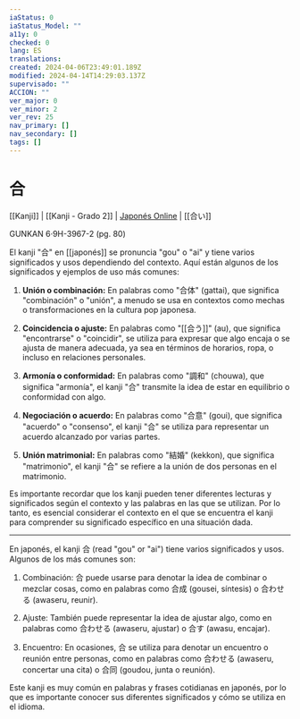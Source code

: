 ```yaml
---
iaStatus: 0
iaStatus_Model: ""
a11y: 0
checked: 0
lang: ES
translations: 
created: 2024-04-06T23:49:01.189Z
modified: 2024-04-14T14:29:03.137Z
supervisado: ""
ACCION: ""
ver_major: 0
ver_minor: 2
ver_rev: 25
nav_primary: []
nav_secondary: []
tags: []
---
```

# 合

[[Kanji]] |  [[Kanji - Grado 2]] | [Japonés Online](http://japonesonline.com/kanjis/busqueda/?s=%E5%90%88&x=0&y=0) | [[合い]]

GUNKAN 6·9H-3967-2 (pg. 80)

El kanji "合" en [[japonés]] se pronuncia "gou" o "ai" y tiene varios significados y usos dependiendo del contexto. Aquí están algunos de los significados y ejemplos de uso más comunes:

1. **Unión o combinación:** En palabras como "合体" (gattai), que significa "combinación" o "unión", a menudo se usa en contextos como mechas o transformaciones en la cultura pop japonesa.
    
2. **Coincidencia o ajuste:** En palabras como "[[合う]]" (au), que significa "encontrarse" o "coincidir", se utiliza para expresar que algo encaja o se ajusta de manera adecuada, ya sea en términos de horarios, ropa, o incluso en relaciones personales.
    
3. **Armonía o conformidad:** En palabras como "調和" (chouwa), que significa "armonía", el kanji "合" transmite la idea de estar en equilibrio o conformidad con algo.
    
4. **Negociación o acuerdo:** En palabras como "合意" (goui), que significa "acuerdo" o "consenso", el kanji "合" se utiliza para representar un acuerdo alcanzado por varias partes.
    
5. **Unión matrimonial:** En palabras como "結婚" (kekkon), que significa "matrimonio", el kanji "合" se refiere a la unión de dos personas en el matrimonio.
    

Es importante recordar que los kanji pueden tener diferentes lecturas y significados según el contexto y las palabras en las que se utilizan. Por lo tanto, es esencial considerar el contexto en el que se encuentra el kanji para comprender su significado específico en una situación dada.

---

En japonés, el kanji 合 (read "gou" or "ai") tiene varios significados y usos. Algunos de los más comunes son:

1. Combinación: 合 puede usarse para denotar la idea de combinar o mezclar cosas, como en palabras como 合成 (gousei, síntesis) o 合わせる (awaseru, reunir).

2. Ajuste: También puede representar la idea de ajustar algo, como en palabras como 合わせる (awaseru, ajustar) o 合す (awasu, encajar).

3. Encuentro: En ocasiones, 合 se utiliza para denotar un encuentro o reunión entre personas, como en palabras como 合わせる (awaseru, concertar una cita) o 合同 (goudou, junta o reunión).

Este kanji es muy común en palabras y frases cotidianas en japonés, por lo que es importante conocer sus diferentes significados y cómo se utiliza en el idioma.
